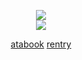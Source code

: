 <div align="center">

![](https://komarev.com/ghpvc/?username=isoru&label=hey+whats+up+hello&style=flat-square&color=lightgray)  
![](https://file.garden/aDT0Ck-AL1_uKJ4P/rentry%20pictures/uke%20abuse)  

[atabook](https://sern.atabook.org/) [rentry](https://rentry.co/prsk)
